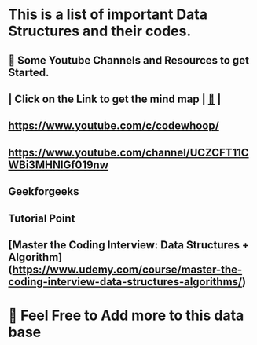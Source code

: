 # This is a list of important Data Structures and their codes.

## :memo: Some Youtube Channels and Resources to get Started.

## | Click on the Link to get the mind map | [:link:][Data Structure Mind Map] |
[Data Structure Mind Map]:https://coggle.it/diagram/W5E5tqYlrXvFJPsq/t/master-the-interview-click-here-for-course-link


## https://www.youtube.com/c/codewhoop/
## https://www.youtube.com/channel/UCZCFT11CWBi3MHNlGf019nw
## Geekforgeeks
## Tutorial Point
## [Master the Coding Interview: Data Structures + Algorithm] (https://www.udemy.com/course/master-the-coding-interview-data-structures-algorithms/)





# :memo: Feel Free to Add more to this data base
